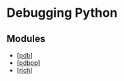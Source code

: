 Debugging Python
===

Modules
---

- [[pdb]]
- [[pdbpp]]
- [[rich]]

[//begin]: # "Autogenerated link references for markdown compatibility"
[pdb]: pdb.md "pdb"
[pdbpp]: pdbpp.md "pdbpp"
[rich]: rich.md "rich"
[//end]: # "Autogenerated link references"

